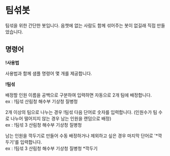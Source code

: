 # 팀섞봇
팀섞을 위한 간단한 봇입니다. 음챗에 없는 사람도 함께 섞어주는 봇이 없길래 직접 만들었습니다.

## 명령어

**!사용법**

사용법과 함께 샘플 명령어 몇 개를 제공합니다.

**!팀섞**

배정할 인원 이름을 공백으로 구분하여 입력하면 자동으로 2개 팀에 배정합니다.  
ex : !팀섞 산림청 해수부 기상청 질병청

2개 이상의 팀으로 나누는 경우 !팀섞 다음 단어로 숫자를 입력합니다. (인원수가 팀 수로 나누어 떨어지지 않는 경우 남는 인원을 랜덤으로 배정)  
ex : !팀섞 3 산림청 해수부 기상청 질병청

남는 인원을 깍두기로 만들어 수동 배정하거나 제외하고 싶은 경우 마지막 단어로 '*깍두기'를 입력합니다.  
ex : !팀섞 3 산림청 해수부 기상청 질병청 *깍두기